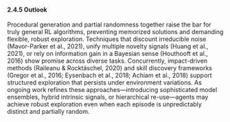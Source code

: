 #### 2.4.5 Outlook

Procedural generation and partial randomness together raise the bar for truly general RL algorithms, preventing memorized solutions and demanding flexible, robust exploration. Techniques that discount irreducible noise (Mavor-Parker et al., 2021), unify multiple novelty signals (Huang et al., 2021), or rely on information gain in a Bayesian sense (Houthooft et al., 2016) show promise across diverse tasks. Concurrently, impact-driven methods (Raileanu & Rocktäschel, 2020) and skill discovery frameworks (Gregor et al., 2016; Eysenbach et al., 2018; Achiam et al., 2018) support structured exploration that persists under environment variations. As ongoing work refines these approaches—introducing sophisticated model ensembles, hybrid intrinsic signals, or hierarchical re-use—agents may achieve robust exploration even when each episode is unpredictably distinct and partially random.
